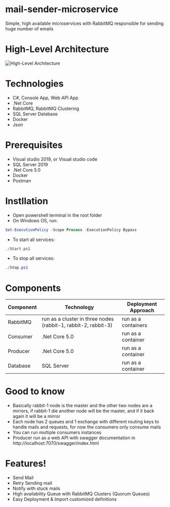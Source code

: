 # mail-sender-microservice
Simple, high available microservices with RabbitMQ responsible for sending huge number of emails

# High-Level Architecture
![High-Level Architecture](https://user-images.githubusercontent.com/29948653/114420264-75efcb00-9bb4-11eb-8d8e-cee832b9f9c7.png)

# Technologies
* C#, Console App, Web API App
* .Net Core
* RabbitMQ, RabbitMQ Clustering
* SQL Server Database
* Docker
* Json 

# Prerequisites
 - Visual studio 2019, or Visual studio code
 - SQL Server 2019
 - .Net Core 5.0
 - Docker
 - Postman

# Instllation
- Open powershell terminal in the root folder
- On Windows OS, run:
```powershell
Set-ExecutionPolicy -Scope Process -ExecutionPolicy Bypass
```
- To start all services:
```powershell
./Start.ps1
```
- To stop all services:
```powershell
./Stop.ps1
```

# Components
| Component  | Technology      | Deployment Approach
|------------|-----------------|---------------------|
| RabbitMQ | run as a cluster in three nodes (rabbit-1, rabbit-2, rabbit-3) | run as a containers
|Consumer |.Net Core 5.0|run as a container|
|Producer  |.Net Core 5.0|run as a container|
|Database |SQL Server|run as a container|
         

# Good to know
  - Basically rabbit-1 node is the master and the other two nodes are a mirrors, if rabbit-1 die another node will be the master, and if it back again it will be a mirror
  - Each node has 2 queues and 1 exchange with different routing keys to handle mails and requests, for now the consumers only consume mails
  - You can run multiple consumers instances
  - Producer run as a web API with swagger documentation in http://localhost:7070/swagger/index.html

# Features!
  - Send Mail
  - Retry Sending mail
  - Notify with stuck mails
  - High availability Queue with RabbitMQ Clusters (Quorum  Queues)
  - Easy Deployment & Import customized definitions


